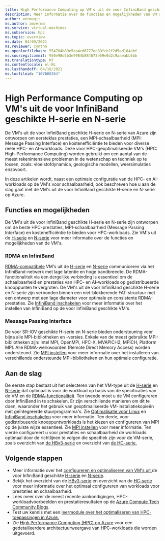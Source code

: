 ```yaml
---
title: High Performance Computing op VM's uit de voor InfiniBand geschikte H-serie en N-serie - Azure Virtual Machines
description: Meer informatie over de functies en mogelijkheden van VM's uit de voor InfiniBand geschikte H-serie en N-serie die zijn geoptimaliseerd voor HPC.
author: vermagit
ms.author: amverma
ms.service: virtual-machines
ms.subservice: hpc
ms.topic: overview
ms.date: 04/09/2021
ms.reviewer: cynthn
ms.openlocfilehash: 554764b89e5da4cd6777ec89fcb2f2d5ad104ebf
ms.sourcegitcommit: 950e98d5b3e9984b884673e59e0d2c9aaeabb5bb
ms.translationtype: MT
ms.contentlocale: nl-NL
ms.lasthandoff: 04/18/2021
ms.locfileid: "107600264"
---
```

# <a name="high-performance-computing-on-infiniband-enabled-h-series-and-n-series-vms"></a>High Performance Computing op VM's uit de voor InfiniBand geschikte H-serie en N-serie

De VM's uit de voor InfiniBand geschikte H-serie en N-serie van Azure zijn ontworpen om eersteklas prestaties, een MPI-schaalbaarheid (MPI: Message Passing Interface) en kostenefficiëntie te bieden voor diverse reële HPC- en AI-workloads. Deze voor HPC-geoptimaliseerde VM's (HPC: High-Performance Computing) worden gebruikt om een aantal van de meest rekenintensieve problemen in de wetenschap en techniek op te lossen, zoals: vloeistofdynamica, geologische modellen, weersimulaties enzovoort.

In deze artikelen wordt, naast een optimale configuratie van de HPC- en AI-workloads op de VM's voor schaalbaarheid, ook beschreven hoe u aan de slag gaat met de VM's uit de voor InfiniBand geschikte H-serie en N-serie op Azure.

## <a name="features-and-capabilities"></a>Functies en mogelijkheden

De VM's uit de voor InfiniBand geschikte H-serie en N-serie zijn ontworpen om de beste HPC-prestaties, MPI-schaalbaarheid (Message Passing Interface) en kostenefficiëntie te bieden voor HPC-workloads. Zie VM's uit de [H-serie](../../sizes-hpc.md) en [N-serie](../../sizes-gpu.md) voor meer informatie over de functies en mogelijkheden van de VM's.

### <a name="rdma-and-infiniband"></a>RDMA en InfiniBand

[RDMA-compatibele](../../sizes-hpc.md#rdma-capable-instances) VM's uit de [H-serie](../../sizes-hpc.md) en [N-serie](../../sizes-gpu.md) communiceren via het InfiniBand-netwerk met lage latentie en hoge bandbreedte. De RDMA-functionaliteit via een dergelijke verbinding is essentieel om de schaalbaarheid en prestaties van HPC- en AI-workloads op gedistribueerde knooppunten te vergroten. De VM's uit de voor InfiniBand geschikte H-serie en N-serie zijn verbonden binnen een niet-blokkerende FAT-structuur met een ontwerp met een lage diameter voor optimale en consistente RDMA-prestaties.
Zie [InfiniBand inschakelen](enable-infiniband.md) voor meer informatie over het instellen van InfiniBand op de voor InfiniBand geschikte VM's.

### <a name="message-passing-interface"></a>Message Passing Interface

De voor SR-IOV geschikte H-serie en N-serie bieden ondersteuning voor bijna alle MPI-bibliotheken en -versies. Enkele van de meest gebruikte MPI-bibliotheken zijn: Intel MPI, OpenMPI, HPC-X, MVAPICH2, MPICH, Platform MPI. Alle RDMA-werkwoorden (Remote Direct Memory Access) worden ondersteund.
Zie [MPI instellen](setup-mpi.md) voor meer informatie over het installeren van verschillende ondersteunde MPI-bibliotheken en hun optimale configuratie.

## <a name="get-started"></a>Aan de slag

De eerste stap bestaat uit het selecteren van het VM-type uit de [H-serie](../../sizes-hpc.md) en [N-serie](../../sizes-gpu.md) dat optimaal is voor de workload op basis van de specificaties van de VM en de [RDMA-functionaliteit](../../sizes-hpc.md#rdma-capable-instances).
Ten tweede moet u de VM configureren door InfiniBand in te schakelen. Er zijn verschillende manieren om dit te doen, waaronder het gebruik van geoptimaliseerde VM-installatiekopieën met geïntegreerde stuurprogramma's. Zie [Optimalisatie voor Linux](configure.md) en [InfiniBand inschakelen](enable-infiniband.md) voor meer informatie.
Ten derde, voor gedistribueerde knooppuntworkloads is het kiezen en configureren van MPI op de juiste wijze essentieel. Zie [MPI instellen](setup-mpi.md) voor meer informatie.
Ten vierde configureert u voor prestaties en schaalbaarheid de workloads optimaal door de richtlijnen te volgen die specifiek zijn voor de VM-serie, zoals overzicht van [de HBv3-serie](hbv3-series-overview.md) en overzicht van [de HC-serie.](hc-series-overview.md)

## <a name="next-steps"></a>Volgende stappen

- Meer informatie over het [configureren en optimaliseren van VM's uit ](configure.md)de voor InfiniBand geschikte [H-serie](../../sizes-hpc.md) en [N-serie](../../sizes-gpu.md).
- Bekijk het overzicht van de [HBv3-serie](hb-series-overview.md) en overzicht van de [HC-serie](hc-series-overview.md) voor meer informatie over het optimaal configureren van workloads voor prestaties en schaalbaarheid.
- Lees meer over de meest recente aankondigingen, HPC-workloadvoorbeelden en prestatieresultaten op de [Azure Compute Tech Community Blogs](https://techcommunity.microsoft.com/t5/azure-compute/bg-p/AzureCompute).
- Test uw kennis met een [leermodule over het optimaliseren van HPC-toepassingen in Azure.](https://docs.microsoft.com/learn/modules/optimize-tightly-coupled-hpc-apps/)
- Zie [High Performance Computing (HPC) op Azure](/azure/architecture/topics/high-performance-computing/) voor een gedetailleerdere architectuurweergave van HPC-workloads die worden uitgevoerd.
